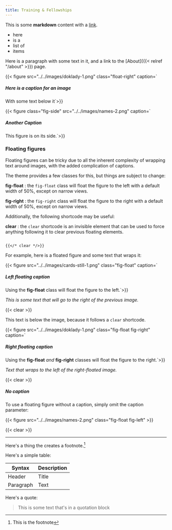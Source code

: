 ```yaml
---
title: Training & Fellowships
---
```


This is some **markdown** content with a [link]().

* here
* is a 
* list of
* items

Here is a paragraph with some text in it, and a link to the 
[About]({{< relref "/about" >}}) page.

{{< figure src="../../images/doklady-1.png" class="float-right" caption=`
##### Here is a caption for an image

With some text below it`>}}

{{< figure class="fig-side" src="../../images/names-2.png" caption=`
##### Another Caption

This figure is on its side.`>}}

### Floating figures

Floating figures can be tricky due to all the inherent complexity
of wrapping text around images, with the added complication of captions.

The theme provides a few classes for this, but things are subject to change:

**fig-float**
: the ``fig-float`` class will float the figure to the left with a default
  width of 50%, except on narrow views.

**fig-right**
: the ``fig-right`` class will float the figure to the right with a default
  width of 50%, except on narrow views.

Additionally, the following shortcode may be useful:

**clear**
: the ``clear`` shortcode is an invisible element that can be used to force
  anything following it to clear previous floating elements.

```go-html-template

{{</* clear */>}} 

```

For example, here is a floated figure and some text that wraps it:

{{< figure src="../../images/cards-still-1.png" class="fig-float" caption=`
##### Left floating caption

Using the **fig-float** class will float the figure to the left.`>}}

_This is some text that will go to the right of the previous image._

{{< clear >}}

This text is below the image, because it follows a ``clear`` shortcode.

{{< figure src="../../images/doklady-1.png" class="fig-float fig-right" caption=`
##### Right floating caption

Using the **fig-float** _and_ **fig-right** classes will float the figure to the right.`>}}

_Text that wraps to the left of the right-floated image._

{{< clear >}}

##### No caption

To use a floating figure without a caption, simply omit the caption parameter:

{{< figure src="../../images/names-2.png" class="fig-float fig-left" >}}

{{< clear >}}

---

Here's a thing the creates a footnote.[^1]

Here's a simple table:

| Syntax      | Description |
| ----------- | ----------- |
| Header      | Title       |
| Paragraph   | Text        |

Here's a quote:

> This is some text that's in a quotation block

[^1]: This is the footnote